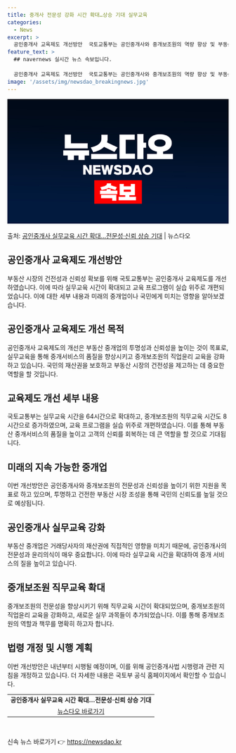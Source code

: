 ```yaml
---
title: 중개사 전문성 강화 시간 확대…상승 기대 실무교육
categories:
  - News
excerpt: >
  공인중개사 교육제도 개선방안  국토교통부는 공인중개사와 중개보조원의 역량 향상 및 부동산 중개질서 확립을 위…
feature_text: >
  ## navernews 실시간 뉴스 속보입니다.

  공인중개사 교육제도 개선방안  국토교통부는 공인중개사와 중개보조원의 역량 향상 및 부동산 중개질서 확립을 위…
image: '/assets/img/newsdao_breakingnews.jpg'
---
```


![뉴스다오 속보](/assets/img/newsdao_breakingnews.jpg)

<p>출처: <a href="https://newsdao.kr/4727" rel="dofollow">공인중개사 실무교육 시간 확대…전문성·신뢰 상승 기대</a> | 뉴스다오</p>

<h2 data-ke-size="size26">공인중개사 교육제도 개선방안</h2>
<p data-ke-size="size16">부동산 시장의 건전성과 신뢰성 확보를 위해 국토교통부는 공인중개사 교육제도를 개선하였습니다. 이에 따라 실무교육 시간이 확대되고 교육 프로그램이 실습 위주로 개편되었습니다. 이에 대한 세부 내용과 미래의 중개업이나 국민에게 미치는 영향을 알아보겠습니다.</p>

<h2 data-ke-size="size26">공인중개사 교육제도 개선 목적</h2>
<p data-ke-size="size16">공인중개사 교육제도의 개선은 부동산 중개업의 투명성과 신뢰성을 높이는 것이 목표로, 실무교육을 통해 중개서비스의 품질을 향상시키고 중개보조원의 직업윤리 교육을 강화하고 있습니다. 국민의 재산권을 보호하고 부동산 시장의 건전성을 제고하는 데 중요한 역할을 할 것입니다.</p>

<h2 data-ke-size="size26">교육제도 개선 세부 내용</h2>
<p data-ke-size="size16">국토교통부는 실무교육 시간을 64시간으로 확대하고, 중개보조원의 직무교육 시간도 8시간으로 증가하였으며, 교육 프로그램을 실습 위주로 개편하였습니다. 이를 통해 부동산 중개서비스의 품질을 높이고 고객의 신뢰를 회복하는 데 큰 역할을 할 것으로 기대됩니다.</p>

<h2 data-ke-size="size26">미래의 지속 가능한 중개업</h2>
<p data-ke-size="size16">이번 개선방안은 공인중개사와 중개보조원의 전문성과 신뢰성을 높이기 위한 지원을 목표로 하고 있으며, 투명하고 건전한 부동산 시장 조성을 통해 국민의 신뢰도를 높일 것으로 예상됩니다.</p>

<h2 data-ke-size="size26">공인중개사 실무교육 강화</h2>
<p data-ke-size="size16">부동산 중개업은 거래당사자의 재산권에 직접적인 영향을 미치기 때문에, 공인중개사의 전문성과 윤리의식이 매우 중요합니다. 이에 따라 실무교육 시간을 확대하여 중개 서비스의 질을 높이고 있습니다.</p>

<h2 data-ke-size="size26">중개보조원 직무교육 확대</h2>
<p data-ke-size="size16">중개보조원의 전문성을 향상시키기 위해 직무교육 시간이 확대되었으며, 중개보조원의 직업윤리 교육을 강화하고, 새로운 실무 과목들이 추가되었습니다. 이를 통해 중개보조원의 역할과 책무를 명확히 하고자 합니다.</p>

<h2 data-ke-size="size26">법령 개정 및 시행 계획</h2>
<p data-ke-size="size16">이번 개선방안은 내년부터 시행될 예정이며, 이를 위해 공인중개사법 시행령과 관련 지침을 개정하고 있습니다. 더 자세한 내용은 국토부 공식 홈페이지에서 확인할 수 있습니다.</p>

<table>
  <tr>
    <td style="text-align: center; height: 17px;"><b>공인중개사 실무교육 시간 확대…전문성·신뢰 상승 기대</b></td>
  </tr>
  <tr>
    <td style="text-align: center; height: 17px;"><a href="https://newsdao.kr/4727">뉴스다오 바로가기</a></td>
  </tr>
</table>
<p data-ke-size="size16">&nbsp;</p> 

신속 뉴스 바로가기 👉 <a href="https://newsdao.kr" rel="dofollow">https://newsdao.kr</a>


